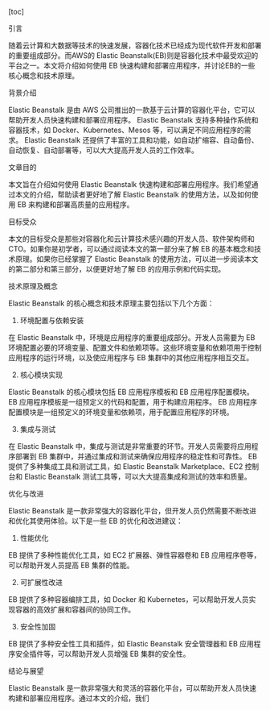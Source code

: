 
[toc]                    
                
                
引言

随着云计算和大数据等技术的快速发展，容器化技术已经成为现代软件开发和部署的重要组成部分。而AWS的 Elastic Beanstalk(EB)则是容器化技术中最受欢迎的平台之一。本文将介绍如何使用 EB 快速构建和部署应用程序，并讨论EB的一些核心概念和技术原理。

背景介绍

 Elastic Beanstalk 是由 AWS 公司推出的一款基于云计算的容器化平台，它可以帮助开发人员快速构建和部署应用程序。 Elastic Beanstalk 支持多种操作系统和容器技术，如 Docker、Kubernetes、Mesos 等，可以满足不同应用程序的需求。 Elastic Beanstalk 还提供了丰富的工具和功能，如自动扩缩容、自动备份、自动恢复、自动部署等，可以大大提高开发人员的工作效率。

文章目的

本文旨在介绍如何使用 Elastic Beanstalk 快速构建和部署应用程序。我们希望通过本文的介绍，帮助读者更好地了解 Elastic Beanstalk 的使用方法，以及如何使用 EB 来构建和部署高质量的应用程序。

目标受众

本文的目标受众是那些对容器化和云计算技术感兴趣的开发人员、软件架构师和 CTO。如果你是初学者，可以通过阅读本文的第一部分来了解 EB 的基本概念和技术原理。如果你已经掌握了 Elastic Beanstalk 的使用方法，可以进一步阅读本文的第二部分和第三部分，以便更好地了解 EB 的应用示例和代码实现。

技术原理及概念

 Elastic Beanstalk 的核心概念和技术原理主要包括以下几个方面：

1. 环境配置与依赖安装

在 Elastic Beanstalk 中，环境是应用程序的重要组成部分。开发人员需要为 EB 环境配置必要的环境变量、配置文件和依赖项等。这些环境变量和依赖项用于控制应用程序的运行环境，以及使应用程序与 EB 集群中的其他应用程序相互交互。

2. 核心模块实现

 Elastic Beanstalk 的核心模块包括 EB 应用程序模板和 EB 应用程序配置模块。 EB 应用程序模板是一组预定义的代码和配置，用于构建应用程序。 EB 应用程序配置模块是一组预定义的环境变量和依赖项，用于配置应用程序的环境。

3. 集成与测试

在 Elastic Beanstalk 中，集成与测试是非常重要的环节。开发人员需要将应用程序部署到 EB 集群中，并通过集成和测试来确保应用程序的稳定性和可靠性。 EB 提供了多种集成工具和测试工具，如 Elastic Beanstalk Marketplace、EC2 控制台和 Elastic Beanstalk 测试工具等，可以大大提高集成和测试的效率和质量。

优化与改进

 Elastic Beanstalk 是一款非常强大的容器化平台，但开发人员仍然需要不断改进和优化其使用体验。以下是一些 EB 的优化和改进建议：

1. 性能优化

 EB 提供了多种性能优化工具，如 EC2 扩展器、弹性容器卷和 EB 应用程序卷等，可以帮助开发人员提高 EB 集群的性能。

2. 可扩展性改进

 EB 提供了多种容器编排工具，如 Docker 和 Kubernetes，可以帮助开发人员实现容器的高效扩展和容器间的协同工作。

3. 安全性加固

 EB 提供了多种安全性工具和插件，如 Elastic Beanstalk 安全管理器和 EB 应用程序安全插件等，可以帮助开发人员增强 EB 集群的安全性。

结论与展望

 Elastic Beanstalk 是一款非常强大和灵活的容器化平台，可以帮助开发人员快速构建和部署应用程序。通过本文的介绍，我们

